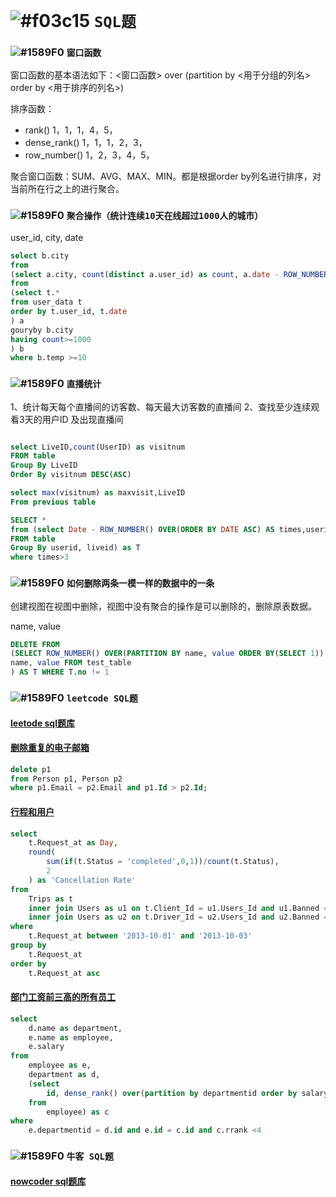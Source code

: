 # ![#f03c15](https://placehold.it/15/f03c15/000000?text=+) `SQL题`

### ![#1589F0](https://placehold.it/15/1589F0/000000?text=+) `窗口函数`

窗口函数的基本语法如下：<窗口函数> over (partition by <用于分组的列名> order by <用于排序的列名>)

排序函数：

- rank() 1，1，1，4，5，
- dense_rank() 1，1，1，2，3，
- row_number() 1，2，3，4，5，

聚合窗口函数：SUM、AVG、MAX、MIN。都是根据order by列名进行排序，对当前所在行之上的进行聚合。

### ![#1589F0](https://placehold.it/15/1589F0/000000?text=+) `聚合操作（统计连续10天在线超过1000人的城市）`

user_id, city, date

```sql
select b.city
from 
(select a.city, count(distinct a.user_id) as count, a.date - ROW_NUMBER() OVER(PARTITION BY a.city ORDER BY a.date) AS temp 
from
(select t.*
from user_data t
order by t.user_id, t.date
) a
gouryby b.city
having count>=1000
) b
where b.temp >=10


```

### ![#1589F0](https://placehold.it/15/1589F0/000000?text=+) `直播统计`

1、统计每天每个直播间的访客数、每天最大访客数的直播间
2、查找至少连续观看3天的用户ID 及出现直播间

```sql

select LiveID,count(UserID) as visitnum 
FROM table
Group By LiveID 
Order By visitnum DESC(ASC)

select max(visitnum) as maxvisit,LiveID 
From previous table

SELECT *
from (select Date - ROW_NUMBER() OVER(ORDER BY DATE ASC) AS times,userid, liveid
FROM table
Group By userid, liveid) as T
where times>3


```

### ![#1589F0](https://placehold.it/15/1589F0/000000?text=+) `如何删除两条一模一样的数据中的一条`

创建视图在视图中删除，视图中没有聚合的操作是可以删除的，删除原表数据。

name, value
```sql
DELETE FROM
(SELECT ROW_NUMBER() OVER(PARTITION BY name, value ORDER BY(SELECT 1)) AS no,
name, value FROM test_table
) AS T WHERE T.no != 1
```

### ![#1589F0](https://placehold.it/15/1589F0/000000?text=+) `leetcode SQL题`

#### [leetode sql题库](https://leetcode-cn.com/problemset/all/?search=sql)

#### [删除重复的电子邮箱](https://leetcode-cn.com/problems/delete-duplicate-emails/)

```sql
delete p1
from Person p1, Person p2
where p1.Email = p2.Email and p1.Id > p2.Id;
```

#### [行程和用户](https://leetcode-cn.com/problems/trips-and-users/)

```sql
select 
    t.Request_at as Day,
    round(
        sum(if(t.Status = 'completed',0,1))/count(t.Status),
        2
    ) as 'Cancellation Rate'
from
    Trips as t
    inner join Users as u1 on t.Client_Id = u1.Users_Id and u1.Banned = 'No'
    inner join Users as u2 on t.Driver_Id = u2.Users_Id and u2.Banned = 'No'
where 
    t.Request_at between '2013-10-01' and '2013-10-03'
group by
    t.Request_at
order by
    t.Request_at asc
```

#### [部门工资前三高的所有员工](https://leetcode-cn.com/problems/department-top-three-salaries/)

```sql
select 
    d.name as department,
    e.name as employee,
    e.salary
from 
    employee as e,
    department as d,
    (select
        id, dense_rank() over(partition by departmentid order by salary desc) as rrank
    from 
        employee) as c
where 
    e.departmentid = d.id and e.id = c.id and c.rrank <4
```

### ![#1589F0](https://placehold.it/15/1589F0/000000?text=+) `牛客 SQL题`

#### [nowcoder sql题库](https://www.nowcoder.com/ta/sql)
